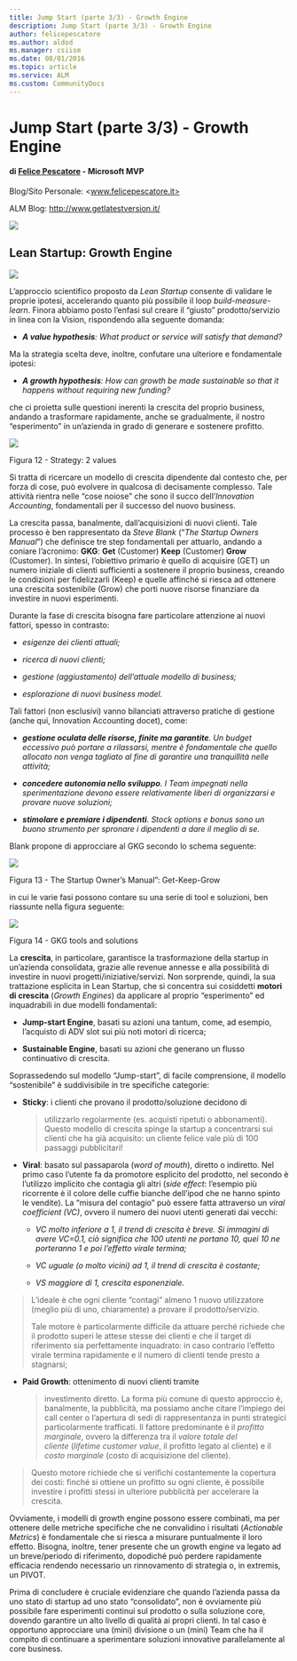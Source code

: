 ```yaml
---
title: Jump Start (parte 3/3) - Growth Engine
description: Jump Start (parte 3/3) - Growth Engine
author: felicepescatore
ms.author: aldod
ms.manager: csiism
ms.date: 08/01/2016
ms.topic: article
ms.service: ALM
ms.custom: CommunityDocs
---
```


# Jump Start (parte 3/3) - Growth Engine 


#### di [Felice Pescatore](https://mvp.microsoft.com/it-it/mvp/Felice%20%20Pescatore-5001016) - Microsoft MVP

Blog/Sito Personale: <www.felicepescatore.it>

ALM Blog: <http://www.getlatestversion.it/>


![](img/MVPLogo.png)



Lean Startup: Growth Engine
---------------------------



![](./img/LeanStartupJumpStart1/image14.jpg)

L’approccio scientifico proposto da *Lean
Startup* consente di validare le proprie ipotesi, accelerando quanto più
possibile il loop *build-measure-learn*. Finora abbiamo posto l’enfasi
sul creare il “giusto” prodotto/servizio in linea con la Vision,
rispondendo alla seguente domanda:

-   ***A value hypothesis**: What product or service will satisfy that
    demand?*

Ma la strategia scelta deve, inoltre, confutare una ulteriore e
fondamentale ipotesi:

-   ***A growth hypothesis**: How can growth be made sustainable so that
    it happens without requiring new funding?*

che ci proietta sulle questioni inerenti la crescita del proprio
business, andando a trasformare rapidamente, anche se gradualmente, il
nostro “esperimento” in un’azienda in grado di generare e sostenere
profitto.

![](./img/LeanStartupJumpStart1/image15.png)

Figura 12 - Strategy: 2 values

Si tratta di ricercare un modello di crescita dipendente dal contesto
che, per forza di cose, può evolvere in qualcosa di decisamente
complesso. Tale attività rientra nelle “cose noiose” che sono il succo
dell’*Innovation Accounting*, fondamentali per il successo del nuovo
business.

La crescita passa, banalmente, dall’acquisizioni di nuovi clienti. Tale
processo è ben rappresentato da *Steve Blank* (“*The Startup Owners
Manual*”) che definisce tre step fondamentali per attuarlo, andando a
coniare l’acronimo: **GKG**: **Get** (Customer) **Keep** (Customer)
**Grow** (Customer). In sintesi, l’obiettivo primario è quello di
acquisire (GET) un numero iniziale di clienti sufficienti a sostenere il
proprio business, creando le condizioni per fidelizzarli (Keep) e quelle
affinché si riesca ad ottenere una crescita sostenibile (Grow) che porti
nuove risorse finanziare da investire in nuovi esperimenti.

Durante la fase di crescita bisogna fare particolare attenzione ai nuovi
fattori, spesso in contrasto:

-   *esigenze dei clienti attuali;*

-   *ricerca di nuovi clienti;*

-   *gestione (aggiustamento) dell’attuale modello di business;*

-   *esplorazione di nuovi business model.*

Tali fattori (non esclusivi) vanno bilanciati attraverso pratiche di
gestione (anche qui, Innovation Accounting docet), come:

-   ***gestione oculata delle risorse, finite ma garantite**. Un budget
    eccessivo può portare a rilassarsi, mentre è fondamentale che quello
    allocato non venga tagliato al fine di garantire una tranquillità
    nelle attività;*

-   ***concedere autonomia nello sviluppo**. I Team impegnati nella
    sperimentazione devono essere relativamente liberi di organizzarsi e
    provare nuove soluzioni;*

-   ***stimolare e premiare i dipendenti**. Stock options e bonus sono
    un buono strumento per spronare i dipendenti a dare il meglio
    di se.*

Blank propone di approcciare al GKG secondo lo schema seguente:

![](./img/LeanStartupJumpStart1/image16.jpg)

Figura 13 - The Startup Owner’s Manual”: Get-Keep-Grow

in cui le varie fasi possono contare su una serie di tool e soluzioni,
ben riassunte nella figura seguente:

![](./img/LeanStartupJumpStart1/image17.png)

Figura 14 - GKG tools and solutions

La **crescita**, in particolare, garantisce la trasformazione della
startup in un’azienda consolidata, grazie alle revenue annesse e alla
possibilità di investire in nuovi progetti/iniziative/servizi. Non
sorprende, quindi, la sua trattazione esplicita in Lean Startup, che si
concentra sui cosiddetti **motori di crescita** (*Growth Engines*) da
applicare al proprio “esperimento” ed inquadrabili in due modelli
fondamentali:

-   **Jump-start Engine**, basati su azioni una tantum, come, ad
    esempio, l’acquisto di ADV slot sui più noti motori di ricerca;

-   **Sustainable Engine**, basati su azioni che generano un flusso
    continuativo di crescita.

Soprassedendo sul modello “Jump-start”, di facile comprensione, il
modello “sostenibile” è suddivisibile in tre specifiche categorie:

-   **Sticky**: i clienti che provano il prodotto/soluzione decidono di
    > utilizzarlo regolarmente (es. acquisti ripetuti o abbonamenti).
    > Questo modello di crescita spinge la startup a concentrarsi sui
    > clienti che ha già acquisito: un cliente felice vale più di 100
    > passaggi pubblicitari!

<!-- -->

-   **Viral**: basato sul passaparola (*word of mouth*), diretto
    o indiretto. Nel primo caso l’utente fa da promotore esplicito del
    prodotto, nel secondo è l’utilizzo implicito che contagia gli altri
    (*side effect*: l’esempio più ricorrente è il colore delle cuffie
    bianche dell’ipod che ne hanno spinto le vendite). La “misura del
    contagio” può essere fatta attraverso un *viral coefficient (VC)*,
    ovvero il numero dei nuovi utenti generati dai vecchi:

    -   *VC molto inferiore a 1, il trend di crescita è breve. Si
        immagini di avere VC=0.1, ciò significa che 100 utenti ne
        portano 10, quei 10 ne porteranno 1 e poi l’effetto virale
        termina;*

    -   *VC uguale (o molto vicini) ad 1, il trend di crescita è
        costante;*

    -   *VS maggiore di 1, crescita esponenziale.*

> L’ideale è che ogni cliente “contagi” almeno 1 nuovo utilizzatore
> (meglio più di uno, chiaramente) a provare il prodotto/servizio.
>
> Tale motore è particolarmente difficile da attuare perché richiede che
> il prodotto superi le attese stesse dei clienti e che il target di
> riferimento sia perfettamente inquadrato: in caso contrario l’effetto
> virale termina rapidamente e il numero di clienti tende presto a
> stagnarsi;

-   **Paid Growth**: ottenimento di nuovi clienti tramite
    > investimento diretto. La forma più comune di questo approccio è,
    > banalmente, la pubblicità, ma possiamo anche citare l’impiego dei
    > call center o l’apertura di sedi di rappresentanza in punti
    > strategici particolarmente trafficati. Il fattore predominante è
    > il *profitto marginale*, ovvero la differenza tra il *valore
    > totale del cliente* (*lifetime customer value*, il profitto legato
    > al cliente) e il *costo marginale* (costo di acquisizione
    > del cliente).

> Questo motore richiede che si verifichi costantemente la copertura dei
> costi: finché si ottiene un profitto su ogni cliente, è possibile
> investire i profitti stessi in ulteriore pubblicità per accelerare la
> crescita.

Ovviamente, i modelli di growth engine possono essere combinati, ma per
ottenere delle metriche specifiche che ne convalidino i risultati
(*Actionable Metrics*) è fondamentale che si riesca a misurare
puntualmente il loro effetto. Bisogna, inoltre, tener presente che un
growth engine va legato ad un breve/periodo di riferimento, dopodiché
può perdere rapidamente efficacia rendendo necessario un rinnovamento di
strategia o, in extremis, un PIVOT.

Prima di concludere è cruciale evidenziare che quando l’azienda passa da
uno stato di startup ad uno stato “consolidato”, non è ovviamente più
possibile fare esperimenti continui sul prodotto o sulla soluzione core,
dovendo garantire un alto livello di qualità ai propri clienti. In tal
caso è opportuno approcciare una (mini) divisione o un (mini) Team che
ha il compito di continuare a sperimentare soluzioni innovative
parallelamente al core business.




